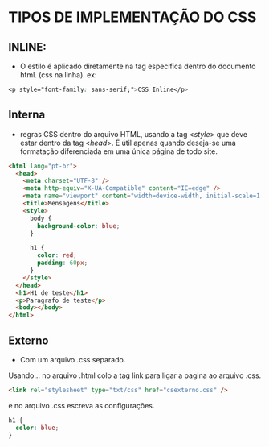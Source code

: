 # TIPOS DE IMPLEMENTAÇÃO DO CSS

## INLINE:

- O estilo é aplicado diretamente na tag especifica dentro do documento html. (css na linha).
  ex:

```css
<p style="font-family: sans-serif;">CSS Inline</p>
```

## Interna

- regras CSS dentro do arquivo HTML, usando a tag <_style_> que deve estar dentro da tag <_head_>. É útil apenas quando deseja-se uma formatação diferenciada em uma única página de todo site.

```html
<html lang="pt-br">
  <head>
    <meta charset="UTF-8" />
    <meta http-equiv="X-UA-Compatible" content="IE=edge" />
    <meta name="viewport" content="width=device-width, initial-scale=1.0" />
    <title>Mensagens</title>
    <style>
      body {
        background-color: blue;
      }

      h1 {
        color: red;
        padding: 60px;
      }
    </style>
  </head>
  <h1>H1 de teste</h1>
  <p>Paragrafo de teste</p>
  <body></body>
</html>
```

## Externo

- Com um arquivo .css separado.

Usando... no arquivo .html colo a tag link para ligar a pagina ao arquivo .css.

```html
<link rel="stylesheet" type="txt/css" href="csexterno.css" />
```

e no arquivo .css escreva as configurações.

```css
h1 {
  color: blue;
}
```
